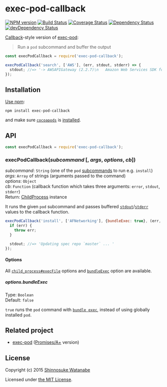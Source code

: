 # exec-pod-callback

[![NPM version](https://img.shields.io/npm/v/exec-pod-callback.svg)](https://www.npmjs.com/package/exec-pod-callback)
[![Build Status](https://travis-ci.org/shinnn/exec-pod-callback.svg?branch=master)](https://travis-ci.org/shinnn/exec-pod-callback)
[![Coverage Status](https://img.shields.io/coveralls/shinnn/exec-pod-callback.svg)](https://coveralls.io/r/shinnn/exec-pod-callback)
[![Dependency Status](https://david-dm.org/shinnn/exec-pod-callback.svg)](https://david-dm.org/shinnn/exec-pod-callback)
[![devDependency Status](https://david-dm.org/shinnn/exec-pod-callback/dev-status.svg)](https://david-dm.org/shinnn/exec-pod-callback#info=devDependencies)

[Callback](http://thenodeway.io/posts/understanding-error-first-callbacks/)-style version of [exec-pod]:

> Run a `pod` subcommand and buffer the output

```javascript
const execPodCallback = require('exec-pod-callback');

execPodCallback('search', ['AWS'], (err, stdout, stderr) => {
  stdout; //=> '-> AWSAPIGateway (2.2.7)\n   Amazon Web Services SDK for iOS ...'
});
```

## Installation

[Use npm](https://docs.npmjs.com/cli/install):

```
npm install exec-pod-callback
```

and make sure [`cocoapods`](https://rubygems.org/gems/cocoapods/versions/0.39.0) is [installed](https://guides.cocoapods.org/using/getting-started.html#installation).

## API

```javascript
const execPodCallback = require('exec-pod-callback');
```

### execPodCallback(*subcommand* [, *args*, *options*, *cb*])

*subcommand*: `String` (one of the `pod` [subcommands](https://guides.cocoapods.org/terminal/commands.html) to run e.g. `install`)  
*args*: `Array` of strings (arguments passed to the command)  
*options*: `Object`  
*cb*: `Function` (callback function which takes three arguments: `error`, `stdout`, `stderr`)  
Return: [ChildProcess](https://nodejs.org/api/child_process.html#child_process_class_childprocess) instance

It runs the given `pod` subcommand and passes buffered [`stdout`](https://nodejs.org/api/child_process.html#child_process_child_stdout)/[`stderr`](https://nodejs.org/api/child_process.html#child_process_child_stderr) values to the callback function.

```javascript
execPodCallback('install', ['AFNetworking'], {bundleExec: true}, (err, stdout, stderr) => {
  if (err) {
    throw err;
  }

  stdout; //=> 'Updating spec repo `master` ... '
});
```

#### Options

All [`child_process#execFile`](https://nodejs.org/api/child_process.html#child_process_child_process_fork_modulepath_args_options) options and [`bundleExec`](#optionsbundleexec) option are available.

##### options.bundleExec

Type: `Boolean`  
Default: `false`

`true` runs the `pod` command with [`bundle exec`](http://bundler.io/man/bundle-exec.1.html), instead of using globally installed `pod`.

## Related project

* [exec-pod][exec-pod] ([Promises/A+](https://promisesaplus.com/) version)

## License

Copyright (c) 2015 [Shinnosuke Watanabe](https://github.com/shinnn)

Licensed under [the MIT License](./LICENSE).

[exec-pod]: https://github.com/shinnn/exec-pod
